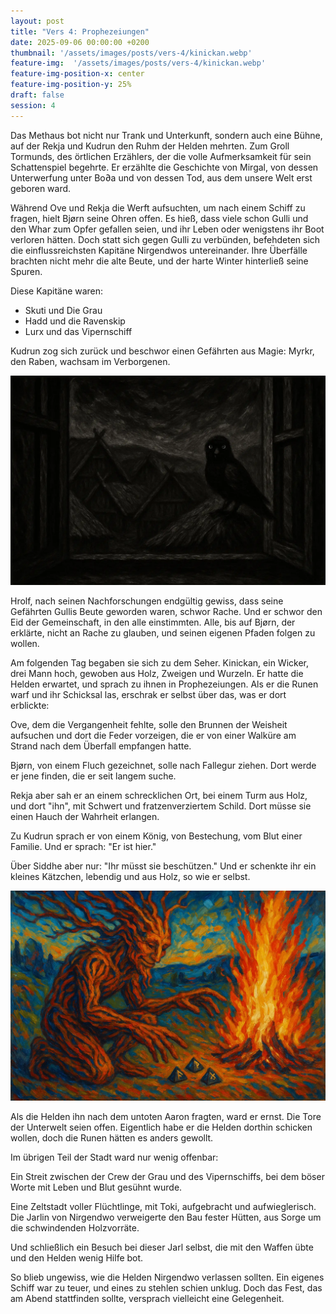 ```yaml
---
layout: post
title: "Vers 4: Prophezeiungen"
date: 2025-09-06 00:00:00 +0200
thumbnail: '/assets/images/posts/vers-4/kinickan.webp'
feature-img:  '/assets/images/posts/vers-4/kinickan.webp'
feature-img-position-x: center
feature-img-position-y: 25%
draft: false
session: 4
---
```


Das Methaus bot nicht nur Trank und Unterkunft, sondern auch eine Bühne, auf der Rekja und Kudrun den Ruhm der Helden mehrten. Zum Groll Tormunds, des örtlichen Erzählers, der die volle Aufmerksamkeit für sein Schattenspiel begehrte. Er erzählte die Geschichte von Mirgal, von dessen Unterwerfung unter Bo∂a und von dessen Tod, aus dem unsere Welt erst geboren ward.

Während Ove und Rekja die Werft aufsuchten, um nach einem Schiff zu fragen, hielt Bjørn seine Ohren offen. Es hieß, dass viele schon Gulli und den Whar zum Opfer gefallen seien, und ihr Leben oder wenigstens ihr Boot verloren hätten. Doch statt sich gegen Gulli zu verbünden, befehdeten sich die einflussreichsten Kapitäne Nirgendwos untereinander. Ihre Überfälle brachten nicht mehr die alte Beute, und der harte Winter hinterließ seine Spuren.

Diese Kapitäne waren:
* Skuti und Die Grau
* Hadd und die Ravenskip
* Lurx und das Vipernschiff

Kudrun zog sich zurück und beschwor einen Gefährten aus Magie: Myrkr, den Raben, wachsam im Verborgenen.

![Myrkr](/assets/images/posts/vers-4/myrkr.webp)

Hrolf, nach seinen Nachforschungen endgültig gewiss, dass seine Gefährten Gullis Beute geworden waren, schwor Rache. Und er schwor den Eid der Gemeinschaft, in den alle einstimmten. Alle, bis auf Bjørn, der erklärte, nicht an Rache zu glauben, und seinen eigenen Pfaden folgen zu wollen.

Am folgenden Tag begaben sie sich zu dem Seher. Kinickan, ein Wicker, drei Mann hoch, gewoben aus Holz, Zweigen und Wurzeln. Er hatte die Helden erwartet, und sprach zu ihnen in Prophezeiungen. Als er die Runen warf und ihr Schicksal las, erschrak er selbst über das, was er dort erblickte:

Ove, dem die Vergangenheit fehlte, solle den Brunnen der Weisheit aufsuchen und dort die Feder vorzeigen, die er von einer Walküre am Strand nach dem Überfall empfangen hatte.

Bjørn, von einem Fluch gezeichnet, solle nach Fallegur ziehen. Dort werde er jene finden, die er seit langem suche.

Rekja aber sah er an einem schrecklichen Ort, bei einem Turm aus Holz, und dort "ihn", mit Schwert und fratzenverziertem Schild. Dort müsse sie einen Hauch der Wahrheit erlangen.

Zu Kudrun sprach er von einem König, von Bestechung, vom Blut einer Familie. Und er sprach: "Er ist hier."

Über Siddhe aber nur: "Ihr müsst sie beschützen." Und er schenkte ihr ein kleines Kätzchen, lebendig und aus Holz, so wie er selbst.

![Kinickan](/assets/images/posts/vers-4/kinickan.webp)

Als die Helden ihn nach dem untoten Aaron fragten, ward er ernst. Die Tore der Unterwelt seien offen. Eigentlich habe er die Helden dorthin schicken wollen, doch die Runen hätten es anders gewollt.

Im übrigen Teil der Stadt ward nur wenig offenbar:

Ein Streit zwischen der Crew der Grau und des Vipernschiffs, bei dem böser Worte mit Leben und Blut gesühnt wurde.

Eine Zeltstadt voller Flüchtlinge, mit Toki, aufgebracht und aufwieglerisch. Die Jarlin von Nirgendwo verweigerte den Bau fester Hütten, aus Sorge um die schwindenden Holzvorräte.

Und schließlich ein Besuch bei dieser Jarl selbst, die mit den Waffen übte und den Helden wenig Hilfe bot.

So blieb ungewiss, wie die Helden Nirgendwo verlassen sollten. Ein eigenes Schiff war zu teuer, und eines zu stehlen schien unklug. Doch das Fest, das am Abend stattfinden sollte, versprach vielleicht eine Gelegenheit.

